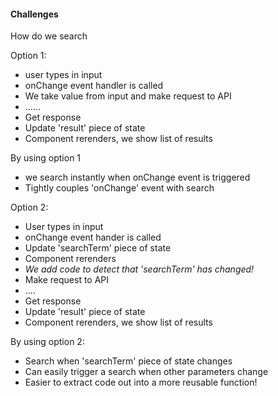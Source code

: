 #### **Challenges**

How do we search

Option 1:
- user types in input
- onChange event handler is called
- We take value from input and make request to API
- ......
- Get response
- Update 'result' piece of state
- Component rerenders, we show list of results

By using option 1
- we search instantly when onChange event is triggered
- Tightly couples 'onChange' event with search

Option 2:
- User types in input
- onChange event hander is called
- Update 'searchTerm' piece of state
- Component rerenders
- *We add code to detect that 'searchTerm' has changed!*
- Make request to API
- ....
- Get response
- Update 'result' piece of state
- Component rerenders, we show list of results

By using option 2:
- Search when 'searchTerm' piece of state changes
- Can easily trigger a search when other parameters change
- Easier to extract code out into a more reusable function!